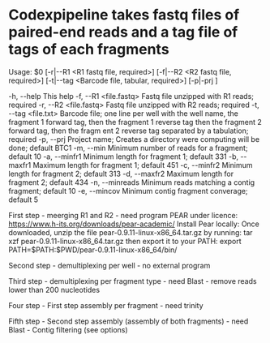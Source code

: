# Codexpipeline takes fastq files of paired-end reads and a tag file of tags of each fragments
Usage: $0 [-r|--R1 <R1 fastq file, required>] [-f|--R2 <R2 fastq file, required>] [-t|--tag <Barcode file, tabular, required>] 
[-p|-prj <project name directory>]

-h, --help              This help
-f, --R1 <file.fastq>   Fastq file unzipped with R1 reads; required
-r, --R2 <file.fastq>   Fastq file unzipped with R2 reads; required
-t, --tag <file.txt>    Barcode file; one line per well with the well name, the fragment 1 forward tag, then the fragment 1 reverse tag then the fragment 2 forward tag, then the fragm
ent 2 reverse tag separated by a tabulation; required
-p, --prj <directory>   Project name; Creates a directory were computing will be done; default BTC1
-m, --min <number>      Minimum number of reads for a fragment; default 10
-a, --minfr1 <number>   Minimum length for fragment 1; default 331
-b, --maxfr1 <number>   Maximum length for fragment 1; default 451
-c, --minfr2 <number>   Minimum length for fragment 2; default 313
-d, --maxfr2 <number>   Maximum length for fragment 2; default 434
-n, --minreads <number> Minimum reads matching a contig fragment; default 10
-e, --mincov <number>   Minimum contig fragment converage; default 5

First step - meerging R1 and R2 - need program PEAR under licence: https://www.h-its.org/downloads/pear-academic/
        Install Pear locally:
        Once downloaded, unzip the file pear-0.9.11-linux-x86_64.tar.gz by running:
                tar xzf pear-0.9.11-linux-x86_64.tar.gz
        then export it to your PATH:
                export PATH=\$PATH:\$PWD/pear-0.9.11-linux-x86_64/bin/

Second step - demultiplexing per well - no external program

Third step - demultiplexing per fragment type - need Blast - remove reads lower than 200 nucleotides

Four step - First step assembly per fragment - need trinity 

Fifth step - Second step assembly (assembly of both fragments) - need Blast - Contig filtering (see options)
